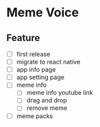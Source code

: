 # Meme Voice

## Feature

- [ ] first release
- [ ] migrate to react native
- [ ] app info page
- [ ] app setting page
- [ ] meme info
  - [ ] meme info youtube link
  - [ ] drag and drop
  - [ ] remove meme
- [ ] meme packs
